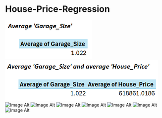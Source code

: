 # House-Price-Regression
![Image Alt](https://github.com/CynthiaBanjo/House-Price-Regression/blob/09659fe049a98ae43e475a34fa22f8a441eaf408/Average%20Garage%20Size.png)
![Image Alt](https://github.com/CynthiaBanjo/House-Price-Regression/blob/141baa20e7cf1c636c64c3ecfa2d66d64f173c9f/Average%20Garage%20size%20and%20Average%20House%20Price.png)
![Image Alt]()
![Image Alt]()
![Image Alt]()
![Image Alt]()
![Image Alt]()
![Image Alt]()
![Image Alt]()
